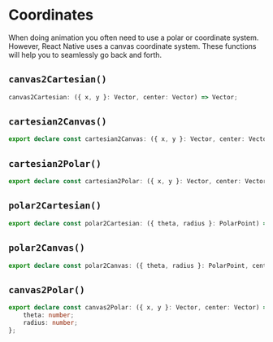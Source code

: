 # Coordinates

When doing animation you often need to use a polar or coordinate system. However, React Native uses a canvas coordinate system. These functions will help you to seamlessly go back and forth.

## `canvas2Cartesian()`

```ts
canvas2Cartesian: ({ x, y }: Vector, center: Vector) => Vector;
```

## `cartesian2Canvas()`

```ts
export declare const cartesian2Canvas: ({ x, y }: Vector, center: Vector) => Vector;
```

## `cartesian2Polar()`

```ts
export declare const cartesian2Polar: ({ x, y }: Vector, center: Vector) => { radius: number, theta: number };
```

## `polar2Cartesian()`

```ts
export declare const polar2Cartesian: ({ theta, radius }: PolarPoint) => Vector;
```

## `polar2Canvas()`

```ts
export declare const polar2Canvas: ({ theta, radius }: PolarPoint, center: Vector) => Vector;
```

## `canvas2Polar()`

```ts
export declare const canvas2Polar: ({ x, y }: Vector, center: Vector) => {
    theta: number;
    radius: number;
};
```